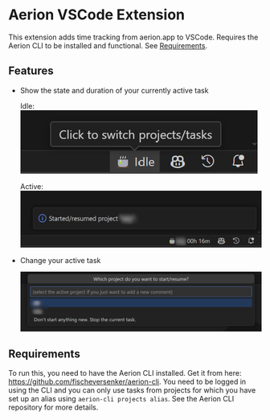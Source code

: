 # Aerion VSCode Extension

This extension adds time tracking from aerion.app to VSCode. Requires the Aerion CLI to be installed and functional. See [Requirements](#requirements).

## Features

- Show the state and duration of your currently active task

  Idle:\
  ![idle status bar item](images/status_bar_idle.png)

  Active:\
  ![active status bar item](images/status_bar_active.png)

- Change your active task

  ![project selection for new task](images/quick_pick.png)

## Requirements

To run this, you need to have the Aerion CLI installed. Get it from here: https://github.com/fischeversenker/aerion-cli.
You need to be logged in using the CLI and you can only use tasks from projects for which you have set up an alias using `aerion-cli projects alias`. See the Aerion CLI repository for more details.
